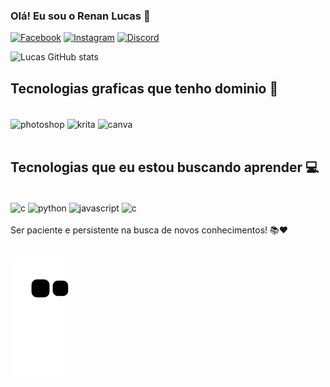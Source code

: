 

### Olá! Eu sou o Renan Lucas 👋

[![Facebook](https://img.shields.io/badge/Facebook-1877F2?style=for-the-badge&logo=facebook&logoColor=white)](https://www.facebook.com/profile.php?id=100010505050329&mibextid=ZbWKwL)
[![Instagram](https://img.shields.io/badge/Instagram-E4405F?style=for-the-badge&logo=instagram&logoColor=white)](https://instagram.com/lucas_0lliver?igshid=MWM2YjBjM2Q=)
[![Discord](https://img.shields.io/badge/Discord-7289DA?style=for-the-badge&logo=discord&logoColor=white)](Lucas_Olliver🏆🍃#6316)


![Lucas GitHub stats](https://github-readme-stats.vercel.app/api?username=RenanLucas19&show_icons=true&theme=radical)


## Tecnologias graficas que tenho dominio 🚀

<div style="display: inline_block"><br/>
<img align="center" alt="photoshop" src="https://aleen42.github.io/badges/src/photoshop.svg" />
<img align="center" alt="krita" src="https://img.shields.io/badge/Krita-203759?style=for-the-badge&logo=krita&logoColor=EEF37B" />
<img align="center" alt="canva" src="https://img.shields.io/badge/Canva-%2300C4CC.svg?&style=for-the-badge&logo=Canva&logoColor=white" />
</div><br/>


## Tecnologias que eu estou buscando aprender 💻

<div style="display: inline_block"><br/>
<img align="center" alt="c" src="https://img.shields.io/badge/C-00599C?style=for-the-badge&logo=c&logoColor=white" />
<img align="center" alt="python" src="https://img.shields.io/badge/Python-14354C?style=for-the-badge&logo=python&logoColor=white" />
<img align="center" alt="javascript" src="https://img.shields.io/badge/JavaScript-F7DF1E?style=for-the-badge&logo=javascript&logoColor=black" />
<img align="center" alt="c" src="https://img.shields.io/badge/Amazon_AWS-FF9900?style=for-the-badge&logo=amazonaws&logoColor=white"
</div><br/>

<div><br/>
Ser paciente e persistente na busca de novos conhecimentos! 📚❤️
<div><br/>

![Snake animation](https://github.com/RenanLucas19/RenanLucas19/blob/output/github-contribution-grid-snake.svg)
 
</div>

